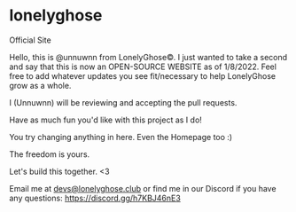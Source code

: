 # lonelyghose
Official Site

Hello, this is @unnuwnn from LonelyGhose©. 
I just wanted to take a second and say that this is now an OPEN-SOURCE WEBSITE as of 1/8/2022.
Feel free to add whatever updates you see fit/necessary to help LonelyGhose grow as a whole.

I (Unnuwnn) will be reviewing and accepting the pull requests.

Have as much fun you'd like with this project as I do!

You try changing anything in here. Even the Homepage too :) 

The freedom is yours.

Let's build this together. <3


Email me at devs@lonelyghose.club or find me in our Discord if you have any questions: https://discord.gg/h7KBJ46nE3
